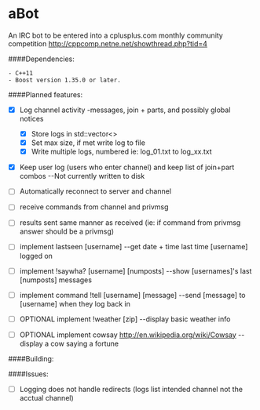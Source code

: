 aBot
====

An IRC bot to be entered into a cplusplus.com monthly 
community competition http://cppcomp.netne.net/showthread.php?tid=4

####Dependencies:

    - C++11
    - Boost version 1.35.0 or later. 
    

####Planned features:

- [x] Log channel activity -messages, join + parts, and possibly global notices
    - [x] Store logs in std::vector<>
    - [x] Set max size, if met write log to file
    - [x] Write multiple logs, numbered ie: log_01.txt to log_xx.txt
- [x] Keep user log (users who enter channel) and keep list of join+part combos --Not currently written to disk
- [ ] Automatically reconnect to server and channel
- [ ] receive commands from channel and privmsg
- [ ] results sent same manner as received (ie: if command from privmsg answer should be a privmsg)
- [ ] implement lastseen [username] --get date + time last time [username] logged on
- [ ] implement !saywha? [username] [numposts] --show [usernames]'s last [numposts] messages
- [ ] implement command !tell [username] [message] --send [message] to [username] when they log back in
- [ ] OPTIONAL implement !weather [zip] --display basic weather info
- [ ] OPTIONAL implement cowsay http://en.wikipedia.org/wiki/Cowsay --display a cow saying a fortune


####Building:


####Issues:

- [ ] Logging does not handle redirects (logs list intended channel not the acctual channel)
 
